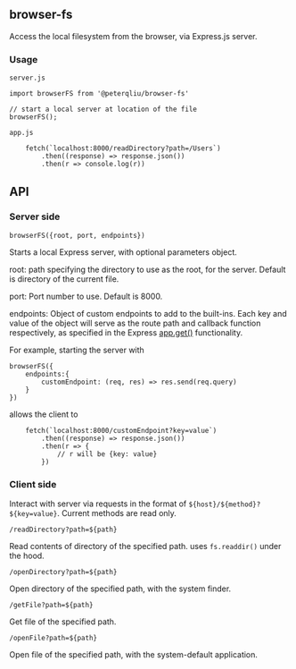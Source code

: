 ## browser-fs

Access the local filesystem from the browser, via Express.js server.

### Usage

`server.js`

```
import browserFS from '@peterqliu/browser-fs'

// start a local server at location of the file
browserFS();
```

`app.js`

```
    fetch(`localhost:8000/readDirectory?path=/Users`)
        .then((response) => response.json())
        .then(r => console.log(r))
```
## API

### Server side

`browserFS({root, port, endpoints})`

Starts a local Express server, with optional parameters object.

root: path specifying the directory to use as the root, for the server. Default is directory of the current file.

port: Port number to use. Default is 8000.

endpoints: Object of custom endpoints to add to the built-ins. Each key and value of the object will serve as the route path and callback function respectively, as specified in the Express [app.get()](https://expressjs.com/en/starter/basic-routing.html) functionality.

For example, starting the server with 
```
browserFS({
    endpoints:{
        customEndpoint: (req, res) => res.send(req.query)
    }
})
```

allows the client to

```
    fetch(`localhost:8000/customEndpoint?key=value`)
        .then((response) => response.json())
        .then(r => {
            // r will be {key: value}
        })
```

### Client side

Interact with server via requests in the format of `${host}/${method}?${key=value}`. Current methods are read only.

`/readDirectory?path=${path}`

Read contents of directory of the specified path. uses `fs.readdir()` under the hood.

`/openDirectory?path=${path}`

Open directory of the specified path, with the system finder.

`/getFile?path=${path}`

Get file of the specified path.

`/openFile?path=${path}`

Open file of the specified path, with the system-default application.


